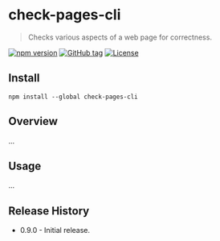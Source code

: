 # check-pages-cli

> Checks various aspects of a web page for correctness.

[![npm version][npm-image]][npm-url]
[![GitHub tag][github-tag-image]][github-tag-url]
[![License][license-image]][license-url]

## Install

```shell
npm install --global check-pages-cli
```

## Overview

...

## Usage

...

## Release History

* 0.9.0 - Initial release.

[npm-image]: https://img.shields.io/npm/v/check-pages-cli.svg
[npm-url]: https://www.npmjs.com/package/check-pages-cli
[github-tag-image]: https://img.shields.io/github/tag/DavidAnson/check-pages-cli.svg
[github-tag-url]: https://github.com/DavidAnson/check-pages-cli
[license-image]: https://img.shields.io/npm/l/check-pages-cli.svg
[license-url]: http://opensource.org/licenses/MIT
